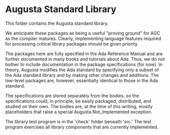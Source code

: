 
Augusta Standard Library
========================

This folder contains the Augusta standard library.

We anticipate these packages as being a useful "proving ground" for AGC as the compiler matures.
Clearly, implementing language features required for processing critical library packages should
be given priority.

The packages here are fully specified in the Ada Reference Manual and are further documented in
many books and tutorials about Ada. Thus, we do not bother to include documentation in the
package specifications (for now). In theory, Augusta modifies the Ada standard by specifying
only a subset of the Ada standard library and by making other changes and additions. The
low-level packages are, however, essentially identical to those in the Ada standard.

The specifications are stored separately from the bodies, so the specifications could, in
principle, be easily packaged, distributed, and studied on their own. The bodies are, at the
time of this writing, mostly placeholders that raise a special Augusta.Not_Implemented
exception.

The library test program is in the 'check' folder beneath 'src.' The test program exercises all
library components that are currently implemented.
